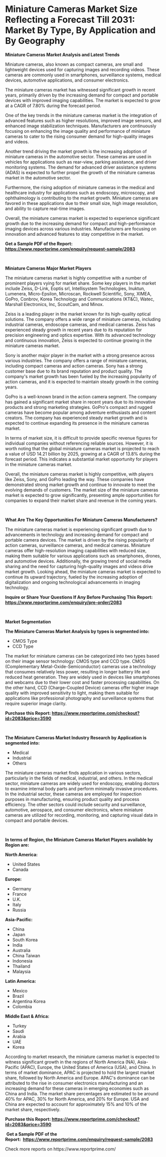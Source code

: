 <p><h1>Miniature Cameras Market Size Reflecting a Forecast Till 2031: Market By Type, By Application and By Geography</h1></p><p><strong>Miniature Cameras Market Analysis and Latest Trends</strong></p>
<p><p>Miniature cameras, also known as compact cameras, are small and lightweight devices used for capturing images and recording videos. These cameras are commonly used in smartphones, surveillance systems, medical devices, automotive applications, and consumer electronics.</p><p>The miniature cameras market has witnessed significant growth in recent years, primarily driven by the increasing demand for compact and portable devices with improved imaging capabilities. The market is expected to grow at a CAGR of 7.80% during the forecast period.</p><p>One of the key trends in the miniature cameras market is the integration of advanced features such as higher resolutions, improved image sensors, and enhanced image stabilization techniques. Manufacturers are continuously focusing on enhancing the image quality and performance of miniature cameras to cater to the rising consumer demand for high-quality images and videos.</p><p>Another trend driving the market growth is the increasing adoption of miniature cameras in the automotive sector. These cameras are used in vehicles for applications such as rear-view, parking assistance, and driver monitoring systems. The demand for advanced driver assistance systems (ADAS) is expected to further propel the growth of the miniature cameras market in the automotive sector.</p><p>Furthermore, the rising adoption of miniature cameras in the medical and healthcare industry for applications such as endoscopy, microscopy, and ophthalmology is contributing to the market growth. Miniature cameras are favored in these applications due to their small size, high image resolution, and ability to capture real-time images.</p><p>Overall, the miniature cameras market is expected to experience significant growth due to the increasing demand for compact and high-performance imaging devices across various industries. Manufacturers are focusing on innovation and advanced features to stay competitive in the market.</p></p>
<p><strong>Get a Sample PDF of the Report:&nbsp; <a href="https://www.reportprime.com/enquiry/request-sample/2083">https://www.reportprime.com/enquiry/request-sample/2083</a></strong></p>
<p>&nbsp;</p>
<p><strong>Miniature Cameras Major Market Players</strong></p>
<p><p>The miniature cameras market is highly competitive with a number of prominent players vying for market share. Some key players in the market include Zeiss, D-Link, Eoptis srl, Intellisystem Technologies, Inuktun, Lumenera, Micro-Epsilon, Microscan, Rockwell Scientific, Sony, XIMEA, GoPro, Conbrov, Korea Technology and Communications (KT&C), Watec, Marshall Electronics, Inc, ScoutCam, and Minox.</p><p>Zeiss is a leading player in the market known for its high-quality optical solutions. The company offers a wide range of miniature cameras, including industrial cameras, endoscope cameras, and medical cameras. Zeiss has experienced steady growth in recent years due to its reputation for precision engineering and optics expertise. With its advanced technology and continuous innovation, Zeiss is expected to continue growing in the miniature cameras market.</p><p>Sony is another major player in the market with a strong presence across various industries. The company offers a range of miniature cameras, including compact cameras and action cameras. Sony has a strong customer base due to its brand reputation and product quality. The company's market growth has been fueled by the increasing popularity of action cameras, and it is expected to maintain steady growth in the coming years.</p><p>GoPro is a well-known brand in the action camera segment. The company has gained a significant market share in recent years due to its innovative products and strong marketing strategies. GoPro's compact and rugged cameras have become popular among adventure enthusiasts and content creators. The company has experienced steady market growth and is expected to continue expanding its presence in the miniature cameras market.</p><p>In terms of market size, it is difficult to provide specific revenue figures for individual companies without referencing reliable sources. However, it is worth noting that the global miniature cameras market is projected to reach a value of USD 14.21 billion by 2025, growing at a CAGR of 13.8% during the forecast period. This indicates a substantial market opportunity for players in the miniature cameras market.</p><p>Overall, the miniature cameras market is highly competitive, with players like Zeiss, Sony, and GoPro leading the way. These companies have demonstrated strong market growth and continue to innovate to meet the evolving demands of customers. The market size of the miniature cameras market is expected to grow significantly, presenting ample opportunities for companies to expand their market share and revenue in the coming years.</p></p>
<p>&nbsp;</p>
<p><strong>What Are The Key Opportunities For Miniature Cameras Manufacturers?</strong></p>
<p><p>The miniature cameras market is experiencing significant growth due to advancements in technology and increasing demand for compact and portable camera devices. The market is driven by the rising popularity of action cameras, surveillance cameras, and medical cameras. Miniature cameras offer high-resolution imaging capabilities with reduced size, making them suitable for various applications such as smartphones, drones, and automotive devices. Additionally, the growing trend of social media sharing and the need for capturing high-quality images and videos drive market growth. Looking ahead, the miniature cameras market is expected to continue its upward trajectory, fueled by the increasing adoption of digitalization and ongoing technological advancements in imaging technology.</p></p>
<p><strong>Inquire or Share Your Questions If Any Before Purchasing This Report: <a href="https://www.reportprime.com/enquiry/pre-order/2083">https://www.reportprime.com/enquiry/pre-order/2083</a></strong></p>
<p>&nbsp;</p>
<p><strong>Market Segmentation</strong></p>
<p><strong>The Miniature Cameras Market Analysis by types is segmented into:</strong></p>
<p><ul><li>CMOS Type</li><li>CCD Type</li></ul></p>
<p><p>The market for miniature cameras can be categorized into two types based on their image sensor technology: CMOS type and CCD type. CMOS (Complementary Metal-Oxide-Semiconductor) cameras use a technology that consumes relatively less power, resulting in longer battery life and reduced heat generation. They are widely used in devices like smartphones and webcams due to their lower cost and faster processing capabilities. On the other hand, CCD (Charge-Coupled Device) cameras offer higher image quality with improved sensitivity to light, making them suitable for applications like professional photography and surveillance systems that require superior image clarity.</p></p>
<p><strong>Purchase this Report:&nbsp;<a href="https://www.reportprime.com/checkout?id=2083&price=3590">https://www.reportprime.com/checkout?id=2083&price=3590</a></strong></p>
<p>&nbsp;</p>
<p><strong>The Miniature Cameras Market Industry Research by Application is segmented into:</strong></p>
<p><ul><li>Medical</li><li>Industrial</li><li>Others</li></ul></p>
<p><p>The miniature cameras market finds application in various sectors, particularly in the fields of medical, industrial, and others. In the medical sector, miniature cameras are widely used for endoscopy, enabling doctors to examine internal body parts and perform minimally invasive procedures. In the industrial sector, these cameras are employed for inspection purposes in manufacturing, ensuring product quality and process efficiency. The other sectors could include security and surveillance, automotive, aerospace, and consumer electronics, where miniature cameras are utilized for recording, monitoring, and capturing visual data in compact and portable devices.</p></p>
<p>&nbsp;</p>
<p><strong>In terms of Region, the Miniature Cameras Market Players available by Region are:</strong></p>
<p>
    <p> <strong> North America: </strong>
        <ul>
            <li>United States</li>
            <li>Canada</li>
        </ul>
        </p> 
    <p> <strong> Europe: </strong>
        <ul>
            <li>Germany</li>
            <li>France</li>
            <li>U.K.</li>
            <li>Italy</li>
            <li>Russia</li>
        </ul>
        </p> 
    <p> <strong> Asia-Pacific: </strong>
        <ul>
            <li>China</li>
            <li>Japan</li>
            <li>South Korea</li>
            <li>India</li>
            <li>Australia</li>
            <li>China Taiwan</li>
            <li>Indonesia</li>
            <li>Thailand</li>
            <li>Malaysia</li>
        </ul>
        </p> 
    <p> <strong> Latin America: </strong>
        <ul>
            <li>Mexico</li>
            <li>Brazil</li>
            <li>Argentina Korea</li>
            <li>Colombia</li>
        </ul>
        </p> 
    <p> <strong> Middle East & Africa: </strong>
        <ul>
            <li>Turkey</li>
            <li>Saudi</li>
            <li>Arabia</li>
            <li>UAE</li>
            <li>Korea</li>
        </ul>
    </p>
    </p>
<p><p>According to market research, the miniature cameras market is expected to witness significant growth in the regions of North America (NA), Asia-Pacific (APAC), Europe, the United States of America (USA), and China. In terms of market dominance, APAC is projected to hold the largest market share, followed by North America and Europe. APAC's dominance can be attributed to the rise in consumer electronics manufacturing and an increasing demand for these cameras in emerging economies such as China and India. The market share percentages are estimated to be around 40% for APAC, 30% for North America, and 20% for Europe. USA and China are expected to account for approximately 15% and 10% of the market share, respectively.</p></p>
<p><strong>Purchase this Report: <a href="https://www.reportprime.com/checkout?id=2083&price=3590">https://www.reportprime.com/checkout?id=2083&price=3590</a></strong></p>
<p>&nbsp;<strong>Get a Sample PDF of the Report:&nbsp;&nbsp;<a href="https://www.reportprime.com/enquiry/request-sample/2083">https://www.reportprime.com/enquiry/request-sample/2083</a></strong></p>
<p><strong></strong></p>
<p>Check more reports on https://www.reportprime.com/</p>